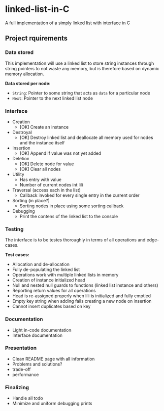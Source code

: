 # linked-list-in-C
 A full implementation of a simply linked list with interface in C

## Project rquirements
### Data stored
This implementation will use a linked list to store string instances through string pointers to not waste any memory, but is therefore based on dynamic memory allocation.

**Data stored per node:**
- `String`: Pointer to some string that acts as `data` for a particular node
- `Next`: Pointer to the next linked list node

### Interface
- Creation
  + [OK] Create an instance
- Destroyal
  + [OK] Destroy linked list and deallocate all memory used for nodes and the instance itself
- Insertion
  + [OK] Append if value was not yet added
- Deletion
  + [OK] Delete node for value
  + [OK] Clear all nodes
- Utility
  + Has entry with value
  + Number of current nodes int lili
- Traversal (access each in the list)
  + Callback invoked for every single entry in the current order
- Sorting (in place?)
  + Sorting nodes in place using some sorting callback
- Debugging
  + Print the contens of the linked list to the console

### Testing
The interface is to be testes thoroughly in terms of all operations and edge-cases.

**Test cases:**
- Allocation and de-allocation
- Fully de-populating the linked list
- Operations work with multiple linked lists in memory
- Creation of instance initialized head
- Null and nested null guards to functions (linked list instance and others)
- Reporting return values for all operations
- Head is re-assigned properly when lili is initialized and fully emptied
- Empty key string when adding fails creating a new node on insertion
- Cannot insert duplicates based on key

### Documentation
- Light in-code documentation
- Interface documentation

### Presentation
- Clean README page with all information
- Problems and solutions?
- trade-off
- performance

### Finalizing
- Handle all todo
- Minimize and uniform debugging prints